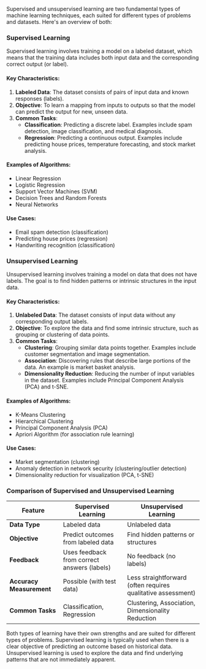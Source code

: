 Supervised and unsupervised learning are two fundamental types of machine learning techniques, each suited for different types of problems and datasets. Here's an overview of both:

### Supervised Learning

Supervised learning involves training a model on a labeled dataset, which means that the training data includes both input data and the corresponding correct output (or label).

#### Key Characteristics:

1. **Labeled Data**: The dataset consists of pairs of input data and known responses (labels).
2. **Objective**: To learn a mapping from inputs to outputs so that the model can predict the output for new, unseen data.
3. **Common Tasks**:
    - **Classification**: Predicting a discrete label. Examples include spam detection, image classification, and medical diagnosis.
    - **Regression**: Predicting a continuous output. Examples include predicting house prices, temperature forecasting, and stock market analysis.

#### Examples of Algorithms:

- Linear Regression
- Logistic Regression
- Support Vector Machines (SVM)
- Decision Trees and Random Forests
- Neural Networks

#### Use Cases:

- Email spam detection (classification)
- Predicting house prices (regression)
- Handwriting recognition (classification)

### Unsupervised Learning

Unsupervised learning involves training a model on data that does not have labels. The goal is to find hidden patterns or intrinsic structures in the input data.

#### Key Characteristics:

1. **Unlabeled Data**: The dataset consists of input data without any corresponding output labels.
2. **Objective**: To explore the data and find some intrinsic structure, such as grouping or clustering of data points.
3. **Common Tasks**:
    - **Clustering**: Grouping similar data points together. Examples include customer segmentation and image segmentation.
    - **Association**: Discovering rules that describe large portions of the data. An example is market basket analysis.
    - **Dimensionality Reduction**: Reducing the number of input variables in the dataset. Examples include Principal Component Analysis (PCA) and t-SNE.

#### Examples of Algorithms:

- K-Means Clustering
- Hierarchical Clustering
- Principal Component Analysis (PCA)
- Apriori Algorithm (for association rule learning)

#### Use Cases:

- Market segmentation (clustering)
- Anomaly detection in network security (clustering/outlier detection)
- Dimensionality reduction for visualization (PCA, t-SNE)

### Comparison of Supervised and Unsupervised Learning

|Feature|Supervised Learning|Unsupervised Learning|
|---|---|---|
|**Data Type**|Labeled data|Unlabeled data|
|**Objective**|Predict outcomes from labeled data|Find hidden patterns or structures|
|**Feedback**|Uses feedback from correct answers (labels)|No feedback (no labels)|
|**Accuracy Measurement**|Possible (with test data)|Less straightforward (often requires qualitative assessment)|
|**Common Tasks**|Classification, Regression|Clustering, Association, Dimensionality Reduction|

Both types of learning have their own strengths and are suited for different types of problems. Supervised learning is typically used when there is a clear objective of predicting an outcome based on historical data. Unsupervised learning is used to explore the data and find underlying patterns that are not immediately apparent.